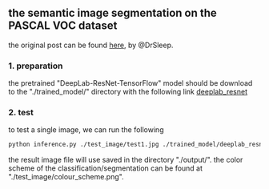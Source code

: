 ## the semantic image segmentation on the PASCAL VOC dataset
the original post can be found [here](https://github.com/DrSleep/tensorflow-deeplab-resnet), by @DrSleep.

### 1. preparation
the pretrained "DeepLab-ResNet-TensorFlow" model should be download to the "./trained_model/" directory with the following link [deeplab_resnet](https://drive.google.com/open?id=0B_rootXHuswsVGY4ZFRydXJBR1E)

### 2. test
to test a single image, we can run the following
```bash
python inference.py ./test_image/test1.jpg ./trained_model/deeplab_resnet.ckpt 
```
the result image file will use saved in the directory "./output/". the color scheme of the classification/segmentation can be found at "./test_image/colour_scheme.png".
